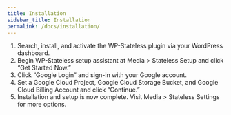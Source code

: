```yaml
---
title: Installation
sidebar_title: Installation
permalink: /docs/installation/
---
```


1.  Search, install, and activate the WP-Stateless plugin via your WordPress dashboard.
2.  Begin WP-Stateless setup assistant at Media > Stateless Setup and click “Get Started Now.”
3.  Click “Google Login” and sign-in with your Google account.
4.  Set a Google Cloud Project, Google Cloud Storage Bucket, and Google Cloud Billing Account and click “Continue.”
5.  Installation and setup is now complete. Visit Media > Stateless Settings for more options.
